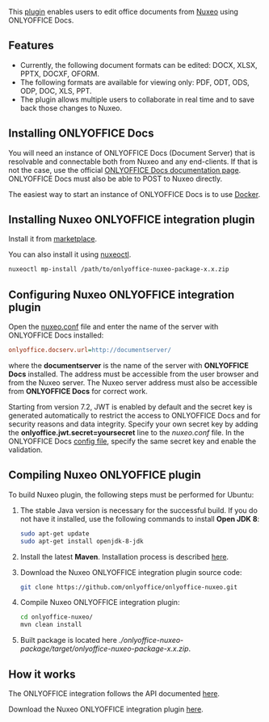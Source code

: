 This [plugin](https://github.com/ONLYOFFICE/onlyoffice-nuxeo) enables users to edit office documents from [Nuxeo](https://www.nuxeo.com/) using ONLYOFFICE Docs.

## Features

- Currently, the following document formats can be edited: DOCX, XLSX, PPTX, DOCXF, OFORM.
- The following formats are available for viewing only: PDF, ODT, ODS, ODP, DOC, XLS, PPT.
- The plugin allows multiple users to collaborate in real time and to save back those changes to Nuxeo.

## Installing ONLYOFFICE Docs

You will need an instance of ONLYOFFICE Docs (Document Server) that is resolvable and connectable both from Nuxeo and any end-clients. If that is not the case, use the official [ONLYOFFICE Docs documentation page](https://helpcenter.onlyoffice.com/server/linux/document/linux-installation.aspx). ONLYOFFICE Docs must also be able to POST to Nuxeo directly.

The easiest way to start an instance of ONLYOFFICE Docs is to use [Docker](https://github.com/onlyoffice/Docker-DocumentServer).

## Installing Nuxeo ONLYOFFICE integration plugin

Install it from [marketplace](https://connect.nuxeo.com/nuxeo/site/marketplace).

You can also install it using [nuxeoctl](https://doc.nuxeo.com/nxdoc/installing-a-new-package-on-your-instance/).

``` sh
nuxeoctl mp-install /path/to/onlyoffice-nuxeo-package-x.x.zip
```

## Configuring Nuxeo ONLYOFFICE integration plugin

Open the [nuxeo.conf](https://doc.nuxeo.com/nxdoc/configuration-parameters-index-nuxeoconf/) file and enter the name of the server with ONLYOFFICE Docs installed:

``` ini
onlyoffice.docserv.url=http://documentserver/
```

where the **documentserver** is the name of the server with **ONLYOFFICE Docs** installed. The address must be accessible from the user browser and from the Nuxeo server. The Nuxeo server address must also be accessible from **ONLYOFFICE Docs** for correct work.

Starting from version 7.2, JWT is enabled by default and the secret key is generated automatically to restrict the access to ONLYOFFICE Docs and for security reasons and data integrity. Specify your own secret key by adding the **onlyoffice.jwt.secret=yoursecret** line to the *nuxeo.conf* file. In the ONLYOFFICE Docs [config file](../../Additional%20API/signature/signature.md), specify the same secret key and enable the validation.

## Compiling Nuxeo ONLYOFFICE plugin

To build Nuxeo plugin, the following steps must be performed for Ubuntu:

1. The stable Java version is necessary for the successful build. If you do not have it installed, use the following commands to install **Open JDK 8**:

   ``` sh
   sudo apt-get update
   sudo apt-get install openjdk-8-jdk
   ```

2. Install the latest **Maven**. Installation process is described [here](https://maven.apache.org/install.html).

3. Download the Nuxeo ONLYOFFICE integration plugin source code:

   ``` sh
   git clone https://github.com/onlyoffice/onlyoffice-nuxeo.git
   ```

4. Compile Nuxeo ONLYOFFICE integration plugin:

   ``` sh
   cd onlyoffice-nuxeo/
   mvn clean install
   ```

5. Built package is located here *./onlyoffice-nuxeo-package/target/onlyoffice-nuxeo-package-x.x.zip*.

## How it works

The ONLYOFFICE integration follows the API documented [here](../basic-concepts.md).

Download the Nuxeo ONLYOFFICE integration plugin [here](https://github.com/ONLYOFFICE/onlyoffice-nuxeo).
